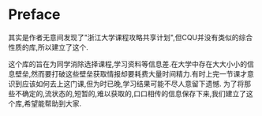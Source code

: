 # Preface
其实是作者无意间发现了"浙江大学课程攻略共享计划",但CQU并没有类似的综合性质的库,所以建立了这个.

这个库的旨在为同学消除选择课程,学习资料等信息差.在大学中存在大大小小的信息壁垒,然而要打破这些壁垒获取情报却要耗费大量时间精力.有时上完一节课才意识到应该如何去上这门课,但为时已晚,学习结果可能不尽人意留下遗憾.
为了将那些不确定的,流状态的,短暂的,难以获取的,口口相传的信息保存下来,我们建立了这个库,希望能帮助到大家.

